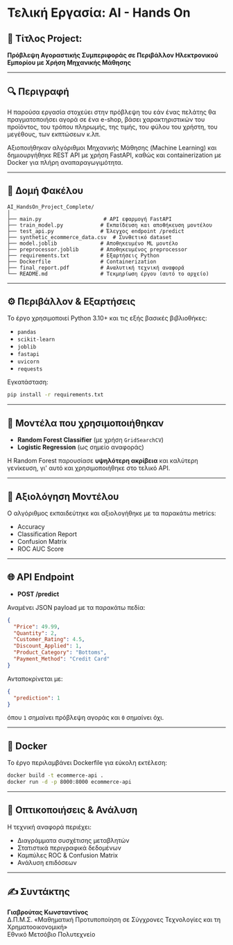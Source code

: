 
# Τελική Εργασία: AI - Hands On

## 📌 Τίτλος Project:
**Πρόβλεψη Αγοραστικής Συμπεριφοράς σε Περιβάλλον Ηλεκτρονικού Εμπορίου με Χρήση Μηχανικής Μάθησης**

---

## 🔍 Περιγραφή
Η παρούσα εργασία στοχεύει στην πρόβλεψη του εάν ένας πελάτης θα πραγματοποιήσει αγορά σε ένα e-shop, βάσει χαρακτηριστικών του προϊόντος, του τρόπου πληρωμής, της τιμής, του φύλου του χρήστη, του μεγέθους, των εκπτώσεων κ.λπ.

Αξιοποιήθηκαν αλγόριθμοι Μηχανικής Μάθησης (Machine Learning) και δημιουργήθηκε REST API με χρήση FastAPI, καθώς και containerization με Docker για πλήρη αναπαραγωγιμότητα.

---

## 📁 Δομή Φακέλου
```
AI_HandsOn_Project_Complete/
│
├── main.py                    # API εφαρμογή FastAPI
├── train_model.py            # Εκπαίδευση και αποθήκευση μοντέλου
├── test_api.py               # Έλεγχος endpoint /predict
├── synthetic_ecommerce_data.csv  # Συνθετικό dataset
├── model.joblib              # Αποθηκευμένο ML μοντέλο
├── preprocessor.joblib       # Αποθηκευμένος preprocessor
├── requirements.txt          # Εξαρτήσεις Python
├── Dockerfile                # Containerization
├── final_report.pdf          # Αναλυτική τεχνική αναφορά
└── README.md                 # Τεκμηρίωση έργου (αυτό το αρχείο)
```

---

## ⚙️ Περιβάλλον & Εξαρτήσεις
Το έργο χρησιμοποιεί Python 3.10+ και τις εξής βασικές βιβλιοθήκες:

- `pandas`
- `scikit-learn`
- `joblib`
- `fastapi`
- `uvicorn`
- `requests`

Εγκατάσταση:

```bash
pip install -r requirements.txt
```

---

## 🧠 Μοντέλα που χρησιμοποιήθηκαν

- **Random Forest Classifier** (με χρήση `GridSearchCV`)
- **Logistic Regression** (ως σημείο αναφοράς)

Η Random Forest παρουσίασε **υψηλότερη ακρίβεια** και καλύτερη γενίκευση, γι' αυτό και χρησιμοποιήθηκε στο τελικό API.

---

## 🧪 Αξιολόγηση Μοντέλου
Ο αλγόριθμος εκπαιδεύτηκε και αξιολογήθηκε με τα παρακάτω metrics:

- Accuracy
- Classification Report
- Confusion Matrix
- ROC AUC Score

---

## 🌐 API Endpoint

- **POST /predict**

Αναμένει JSON payload με τα παρακάτω πεδία:

```json
{
  "Price": 49.99,
  "Quantity": 2,
  "Customer_Rating": 4.5,
  "Discount_Applied": 1,
  "Product_Category": "Bottoms",
  "Payment_Method": "Credit Card"
}
```

Ανταποκρίνεται με:

```json
{
  "prediction": 1
}
```

όπου `1` σημαίνει πρόβλεψη αγοράς και `0` σημαίνει όχι.

---

## 🐳 Docker

Το έργο περιλαμβάνει Dockerfile για εύκολη εκτέλεση:

```bash
docker build -t ecommerce-api .
docker run -d -p 8000:8000 ecommerce-api
```

---

## 🧾 Οπτικοποιήσεις & Ανάλυση

Η τεχνική αναφορά περιέχει:

- Διαγράμματα συσχέτισης μεταβλητών
- Στατιστικά περιγραφικά δεδομένων
- Καμπύλες ROC & Confusion Matrix
- Ανάλυση επιδόσεων

---

## ✍️ Συντάκτης
**Γιαβρούτας Κωνσταντίνος**  
Δ.Π.Μ.Σ. «Μαθηματική Προτυποποίηση σε Σύγχρονες Τεχνολογίες και τη Χρηματοοικονομική»  
Εθνικό Μετσόβιο Πολυτεχνείο
